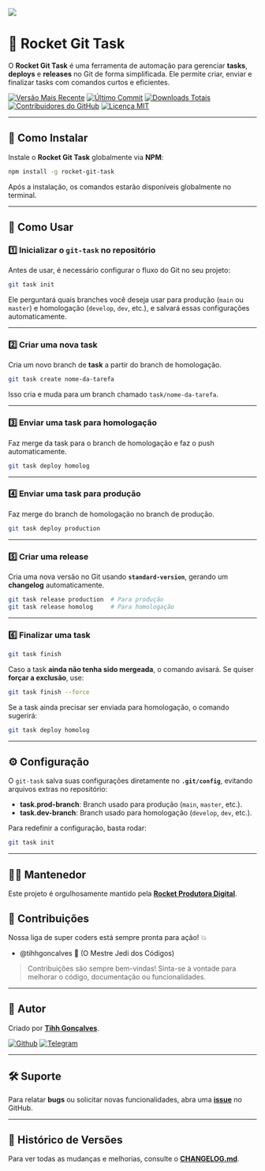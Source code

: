 <img src="https://raw.githubusercontent.com/filipedeschamps/rss-feed-emitter/master/content/logo.gif">

# 🚀 Rocket Git Task

O **Rocket Git Task** é uma ferramenta de automação para gerenciar **tasks**, **deploys** e **releases** no Git de forma simplificada. Ele permite criar, enviar e finalizar tasks com comandos curtos e eficientes.

[![Versão Mais Recente](https://img.shields.io/github/release/tihhgoncalves/rocket-git-task.svg?style=flat)]()
[![Último Commit](https://img.shields.io/github/last-commit/tihhgoncalves/rocket-git-task.svg?style=flat)]()
[![Downloads Totais](https://img.shields.io/npm/dt/rocket-git-task.svg?style=flat)](https://www.npmjs.com/package/rocket-git-task)
[![Contribuidores do GitHub](https://img.shields.io/github/contributors/tihhgoncalves/rocket-git-task.svg?style=flat)]()
[![Licença MIT](https://img.shields.io/badge/Licença-MIT-yellow.svg)](https://opensource.org/licenses/)

---

## 🎯 Como Instalar

Instale o **Rocket Git Task** globalmente via **NPM**:

```sh
npm install -g rocket-git-task
```

Após a instalação, os comandos estarão disponíveis globalmente no terminal.

---

## 🚀 Como Usar

### 1️⃣ Inicializar o `git-task` no repositório

Antes de usar, é necessário configurar o fluxo do Git no seu projeto:

```sh
git task init
```

Ele perguntará quais branches você deseja usar para produção (`main` ou `master`) e homologação (`develop`, `dev`, etc.), e salvará essas configurações automaticamente.

---

### 2️⃣ Criar uma nova task

Cria um novo branch de **task** a partir do branch de homologação.

```sh
git task create nome-da-tarefa
```

Isso cria e muda para um branch chamado `task/nome-da-tarefa`.

---

### 3️⃣ Enviar uma task para homologação

Faz merge da task para o branch de homologação e faz o push automaticamente.

```sh
git task deploy homolog
```

---

### 4️⃣ Enviar uma task para produção

Faz merge do branch de homologação no branch de produção.

```sh
git task deploy production
```

---

### 5️⃣ Criar uma release

Cria uma nova versão no Git usando **`standard-version`**, gerando um **changelog** automaticamente.

```sh
git task release production  # Para produção
git task release homolog     # Para homologação
```

---

### **6️⃣ Finalizar uma task**

```sh
git task finish
```

Caso a task **ainda não tenha sido mergeada**, o comando avisará. Se quiser **forçar a exclusão**, use:

```sh
git task finish --force
```

Se a task ainda precisar ser enviada para homologação, o comando sugerirá:

```sh
git task deploy homolog
```

---

## ⚙️ Configuração

O `git-task` salva suas configurações diretamente no **`.git/config`**, evitando arquivos extras no repositório:

- **task.prod-branch**: Branch usado para produção (`main`, `master`, etc.).
- **task.dev-branch**: Branch usado para homologação (`develop`, `dev`, etc.).

Para redefinir a configuração, basta rodar:

```sh
git task init
```

---

## 👨‍💻 Mantenedor

Este projeto é orgulhosamente mantido pela **[Rocket Produtora Digital](https://www.produtorarocket.com)**.

## 📌 Contribuições

Nossa liga de super coders está sempre pronta para ação! 💥

- @tihhgoncalves 🚀 (O Mestre Jedi dos Códigos)

> Contribuições são sempre bem-vindas! Sinta-se à vontade para melhorar o código, documentação ou funcionalidades.

---

## 🔗 Autor

Criado por **[Tihh Gonçalves](https://github.com/tihhgoncalves)**.

[![Github](https://img.shields.io/badge/GitHub-181717.svg?style=for-the-badge&logo=GitHub&logoColor=white)](https://github.com/tihhgoncalves)
[![Telegram](https://img.shields.io/badge/Telegram-26A5E4.svg?style=for-the-badge&logo=Telegram&logoColor=white)](https://t.me/tihhgoncalves)

---

## 🛠 Suporte

Para relatar **bugs** ou solicitar novas funcionalidades, abra uma **[issue](https://github.com/tihhgoncalves/rocket-git-task/issues)** no GitHub.

---

## 📜 Histórico de Versões

Para ver todas as mudanças e melhorias, consulte o **[CHANGELOG.md](https://github.com/tihhgoncalves/rocket-git-task/blob/main/CHANGELOG.md)**.
